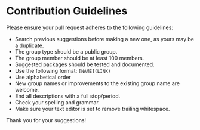 # Contribution Guidelines

Please ensure your pull request adheres to the following guidelines:

- Search previous suggestions before making a new one, as yours may be a duplicate.
- The group type should be a public group.
- The group member should be at least 100 members.
- Suggested packages should be tested and documented.
- Use the following format: `[NAME](LINK)`
- Use alphabetical order
- New group names or improvements to the existing group name are welcome.
- End all descriptions with a full stop/period.
- Check your spelling and grammar.
- Make sure your text editor is set to remove trailing whitespace.

Thank you for your suggestions!

